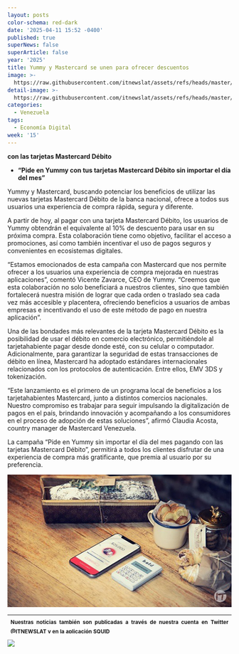 ```yaml
---
layout: posts
color-schema: red-dark
date: '2025-04-11 15:52 -0400'
published: true
superNews: false
superArticle: false
year: '2025'
title: Yummy y Mastercard se unen para ofrecer descuentos
image: >-
  https://raw.githubusercontent.com/itnewslat/assets/refs/heads/master/img/540x320/tdc-mastercard-p.jpg
detail-image: >-
  https://raw.githubusercontent.com/itnewslat/assets/refs/heads/master/img/1024x680/tdc-mastercard-g.jpg
categories:
  - Venezuela
tags:
  - Economía Digital
week: '15'
---
```

**con las tarjetas Mastercard Débito**

- **“Pide en Yummy con tus tarjetas Mastercard Débito sin importar el día del mes”**

Yummy y Mastercard, buscando potenciar los beneficios de utilizar las nuevas tarjetas Mastercard Débito de la banca nacional, ofrece a todos sus usuarios una experiencia de compra rápida, segura y diferente.

A partir de hoy, al pagar con una tarjeta Mastercard Débito, los usuarios de Yummy obtendrán el equivalente al 10% de descuento para usar en su próxima compra. Esta colaboración tiene como objetivo, facilitar el acceso a promociones, así como también incentivar el uso de pagos seguros y convenientes en ecosistemas digitales. 

“Estamos emocionados de esta campaña con Mastercard que nos permite ofrecer a los usuarios una experiencia de compra mejorada en nuestras aplicaciones”, comentó Vicente Zavarce, CEO de Yummy. “Creemos que esta colaboración no solo beneficiará a nuestros clientes, sino que también fortalecerá nuestra misión de lograr que cada orden o traslado sea cada vez más accesible y placentera, ofreciendo beneficios a usuarios de ambas empresas e incentivando el uso de este método de pago en nuestra aplicación”.

Una de las bondades más relevantes de la tarjeta Mastercard Débito es la posibilidad de usar el débito en comercio electrónico, permitiéndole al tarjetahabiente pagar desde donde esté, con su celular o computador. Adicionalmente, para garantizar la seguridad de estas transacciones de débito en línea, Mastercard ha adoptado estándares internacionales relacionados con los protocolos de autenticación. Entre ellos, EMV 3DS y tokenización.

“Este lanzamiento es el primero de un programa local de beneficios a los tarjetahabientes Mastercard, junto a distintos comercios nacionales. Nuestro compromiso es trabajar para seguir impulsando la digitalización de pagos en el país, brindando innovación y acompañando a los consumidores en el proceso de adopción de estas soluciones”, afirmó Claudia Acosta, country manager de Mastercard Venezuela.

La campaña “Pide en Yummy sin importar el día del mes pagando con las tarjetas Mastercard Débito”, permitirá a todos los clientes disfrutar de una experiencia de compra más gratificante, que premia al usuario por su preferencia.

![](https://raw.githubusercontent.com/itnewslat/assets/refs/heads/master/img/540x320/tdc-mastercard-p.jpg)

<table style="height: 42px;" width="569">
<tbody>
<tr>
<td style="text-align: justify;"><sub><strong>Nuestras noticias también son publicadas a través de nuestra cuenta en Twitter <a href="https://twitter.com/itnewslat?lang=es">@ITNEWSLAT</a> y en la aplicación <a href="https://squidapp.co/en/">SQUID</a></strong></sub></td>
</tr>
</tbody>
</table>

<img src="https://tracker.metricool.com/c3po.jpg?hash=56f88a41e39ab42c063cc51676587a04"/>